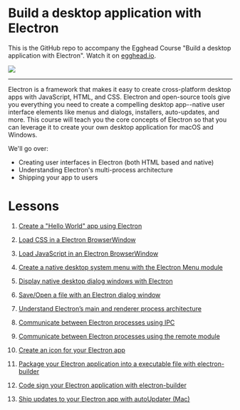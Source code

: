 # Build a desktop application with Electron

This is the GitHub repo to accompany the Egghead Course "Build a desktop application with Electron". Watch it on [egghead.io](https://egghead.io/courses/build-a-desktop-application-with-electron).

![](https://github.com/ccnokes/build-a-desktop-app-with-electron/raw/master/images/egghead-electron-logo.png)

---

Electron is a framework that makes it easy to create cross-platform desktop apps with JavaScript, HTML, and CSS. Electron and open-source tools give you everything you need to create a compelling desktop app--native user interface elements like menus and dialogs, installers, auto-updates, and more.
This course will teach you the core concepts of Electron so that you can leverage it to create your own desktop application for macOS and Windows.

We'll go over:
- Creating user interfaces in Electron (both HTML based and native)
- Understanding Electron's multi-process architecture
- Shipping your app to users

# Lessons
1. [Create a "Hello World" app using Electron](https://egghead.io/lessons/javascript-create-a-hello-world-app-using-electron)

2. [Load CSS in a Electron BrowserWindow](https://egghead.io/lessons/javascript-load-css-in-a-electron-browserwindow)

3. [Load JavaScript in an Electron BrowserWindow](https://egghead.io/lessons/javascript-load-javascript-in-an-electron-browserwindow)

4. [Create a native desktop system menu with the Electron Menu module](https://egghead.io/lessons/javascript-create-a-native-desktop-system-menu-with-the-electron-menu-module)

5. [Display native desktop dialog windows with Electron](https://egghead.io/lessons/javascript-display-native-desktop-dialog-windows-with-electron)

6. [Save/Open a file with an Electron dialog window](https://egghead.io/lessons/javascript-save-open-a-file-with-an-electron-dialog-window)

7. [Understand Electron’s main and renderer process architecture](https://egghead.io/lessons/javascript-understand-electron-s-main-and-renderer-process-architecture)

8. [Communicate between Electron processes using IPC](https://egghead.io/lessons/javascript-communicate-between-electron-processes-using-ipc)

9. [Communicate between Electron processes using the remote module](https://egghead.io/lessons/javascript-communicate-between-electron-processes-using-the-remote-module)

10. [Create an icon for your Electron app](https://egghead.io/lessons/javascript-create-an-icon-for-your-electron-app)

11. [Package your Electron application into a executable file with electron-builder](https://egghead.io/lessons/javascript-package-your-electron-application-into-a-executable-file-with-electron-builder)

12. [Code sign your Electron application with electron-builder](https://egghead.io/lessons/javascript-code-sign-your-electron-application-with-electron-builder)

13. [Ship updates to your Electron app with autoUpdater (Mac)](https://egghead.io/lessons/javascript-ship-updates-to-your-electron-app-with-autoupdater-mac)
